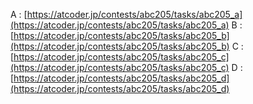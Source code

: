 A : [https://atcoder.jp/contests/abc205/tasks/abc205_a](https://atcoder.jp/contests/abc205/tasks/abc205_a)
B : [https://atcoder.jp/contests/abc205/tasks/abc205_b](https://atcoder.jp/contests/abc205/tasks/abc205_b)
C : [https://atcoder.jp/contests/abc205/tasks/abc205_c](https://atcoder.jp/contests/abc205/tasks/abc205_c)
D : [https://atcoder.jp/contests/abc205/tasks/abc205_d](https://atcoder.jp/contests/abc205/tasks/abc205_d)
